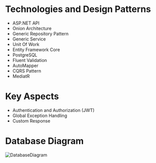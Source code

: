 # Technologies and Design Patterns
- ASP.NET API
- Onion Architecture
- Generic Repository Pattern
- Generic Service 
- Unit Of Work
- Entity Framework Core
- PostgreSQL 
- Fluent Validation
- AutoMapper
- CQRS Pattern
- MediatR

# Key Aspects

- Authentication and Authorization (JWT)
- Global Exception Handling
- Custom Response

# Database Diagram

![DatabaseDiagram](https://www.serkanisik.com/wp-content/uploads/2023/10/basic-ecommerce-app.png)